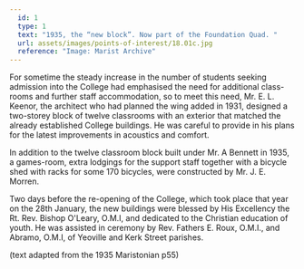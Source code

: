 ```yaml
---
  id: 1
  type: 1
  text: "1935, the “new block”. Now part of the Foundation Quad. "
  url: assets/images/points-of-interest/18.01c.jpg
  reference: "Image: Marist Archive"
---
```

For sometime the steady increase in the number of students seeking admission into the College had emphasised the need for additional class-rooms and further staff accommodation, so to meet this need, Mr. E. L. Keenor, the architect who had planned the wing added in 1931, designed a two-storey block of twelve classrooms with an exterior that matched the already established College buildings. He was careful to provide in his plans for the latest improvements in acoustics and comfort.

In addition to the twelve classroom block built under Mr. A Bennett in 1935, a games-room, extra lodgings for the support staff together with a bicycle shed with racks for some 170 bicycles, were constructed by Mr. J. E. Morren.

Two days before the re-opening of the College, which took place that year on the 28th January, the new buildings were blessed by His Excellency the Rt. Rev. Bishop O'Leary, O.M.I, and dedicated to the Christian education of youth. He was assisted in ceremony by Rev. Fathers E. Roux, O.M.I., and Abramo, O.M.I, of Yeoville and Kerk Street parishes.

(text adapted from the 1935 Maristonian p55)
        